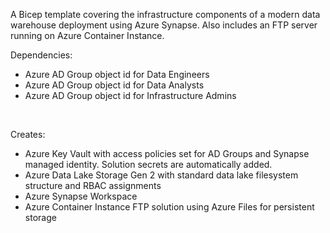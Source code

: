 A Bicep template covering the infrastructure components of a modern data warehouse deployment using Azure Synapse. Also includes an FTP server running on Azure Container Instance.

Dependencies:
- Azure AD Group object id for Data Engineers
- Azure AD Group object id for Data Analysts
- Azure AD Group object id for Infrastructure Admins

<br>

Creates:
- Azure Key Vault with access policies set for AD Groups and Synapse managed identity. Solution secrets are automatically added.
- Azure Data Lake Storage Gen 2 with standard data lake filesystem structure and RBAC assignments
- Azure Synapse Workspace
- Azure Container Instance FTP solution using Azure Files for persistent storage





